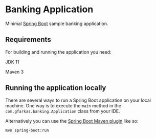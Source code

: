 # Banking Application

Minimal [Spring Boot](http://projects.spring.io/spring-boot/) sample banking application.

## Requirements

For building and running the application you need:

JDK 11

Maven 3

## Running the application locally

There are several ways to run a Spring Boot application on your local machine. One way is to execute the `main` method in the `com.gfarkas.banking.Application` class from your IDE.

Alternatively you can use the [Spring Boot Maven plugin](https://docs.spring.io/spring-boot/docs/current/reference/html/build-tool-plugins-maven-plugin.html) like so:

```shell
mvn spring-boot:run
```
